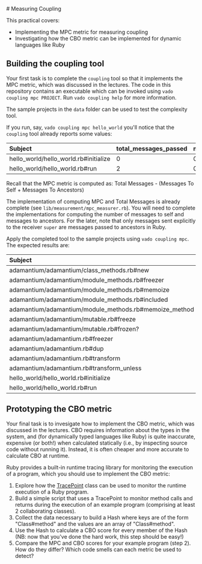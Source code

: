 # Measuring Coupling

This practical covers:

* Implementing the MPC metric for measuring coupling
* Investigating how the CBO metric can be implemented for dynamic languages like Ruby

## Building the coupling tool

Your first task is to complete the `coupling` tool so that it implements the MPC metric, which was discussed in the lectures. The code in this repository contains an executable which can be invoked using `vado coupling mpc PROJECT`. Run `vado coupling help` for more information.

The sample projects in the `data` folder can be used to test the complexity tool.

If you run, say, `vado coupling mpc hello_world` you'll notice that the `coupling` tool already reports some values:

| Subject                               | total_messages_passed | messages_passed_to_self | messages_passed_to_ancestors | mpc |
| :------------------------------------ | :-------------------- | :---------------------- | :--------------------------- | :-- |
| hello_world/hello_world.rb#initialize | 0                     | 0                       | 0                            | 0   |
| hello_world/hello_world.rb#run        | 2                     | 0                       | 0                            | 2   |

Recall that the MPC metric is computed as: Total Messages - (Messages To Self + Messages To Ancestors)

The implementation of computing MPC and Total Messages is already complete (see `lib/measurement/mpc_measurer.rb`). You will need to complete the implementations for computing the number of messages to self and messages to ancestors. For the later, note that only messages sent explicitly to the receiver `super` are messages passed to ancestors in Ruby.

Apply the completed tool to the sample projects using `vado coupling mpc`. The expected results are:

| Subject                                                | total_messages_passed | messages_passed_to_self | messages_passed_to_ancestors | mpc |
| :----------------------------------------------------- | :-------------------- | :---------------------- | :--------------------------- | :-- |
| adamantium/adamantium/class_methods.rb#new             | 2                     | 1                       | 0                            | 1   |
| adamantium/adamantium/module_methods.rb#freezer        | 0                     | 0                       | 0                            | 0   |
| adamantium/adamantium/module_methods.rb#memoize        | 7                     | 2                       | 0                            | 5   |
| adamantium/adamantium/module_methods.rb#included       | 2                     | 1                       | 0                            | 1   |
| adamantium/adamantium/module_methods.rb#memoize_method | 4                     | 1                       | 0                            | 3   |
| adamantium/adamantium/mutable.rb#freeze                | 0                     | 0                       | 0                            | 0   |
| adamantium/adamantium/mutable.rb#frozen?               | 0                     | 0                       | 0                            | 0   |
| adamantium/adamantium.rb#freezer                       | 0                     | 0                       | 0                            | 0   |
| adamantium/adamantium.rb#dup                           | 0                     | 0                       | 0                            | 0   |
| adamantium/adamantium.rb#transform                     | 5                     | 1                       | 0                            | 4   |
| adamantium/adamantium.rb#transform_unless              | 1                     | 1                       | 0                            | 0   |
| hello_world/hello_world.rb#initialize                  | 0                     | 0                       | 0                            | 0   |
| hello_world/hello_world.rb#run                         | 2                     | 2                       | 0                            | 0   |


## Prototyping the CBO metric

Your final task is to invesigate how to implement the CBO metric, which was discussed in the lectures. CBO requires information about the types in the system, and (for dynamically typed languages like Ruby) is quite inaccurate, expensive (or both!) when calculated statically (i.e., by inspecting source code without running it). Instead, it is often cheaper and more accurate to calculate CBO at runtime.

Ruby provides a built-in runtime tracing library for monitoring the execution of a program, which you should use to implement the CBO metric:

1. Explore how the [TracePoint](http://ruby-doc.org/core-2.2.2/TracePoint.html) class can be used to monitor the runtime execution of a Ruby program.
2. Build a simple script that uses a TracePoint to monitor method calls and returns during the execution of an example program (comprising at least 2 collaborating classes).
3. Collect the data necessary to build a Hash where keys are of the form "Class#method" and the values are an array of "Class#method".
4. Use the Hash to calculate a CBO score for every member of the Hash (NB: now that you've done the hard work, this step should be easy!)
5. Compare the MPC and CBO scores for your example program (step 2). How do they differ? Which code smells can each metric be used to detect?
